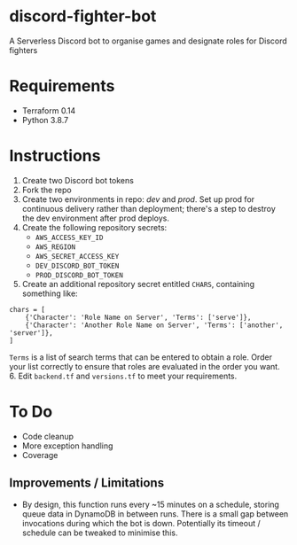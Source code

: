 # discord-fighter-bot
A Serverless Discord bot to organise games and designate roles for Discord fighters

# Requirements
- Terraform 0.14
- Python 3.8.7

# Instructions

1. Create two Discord bot tokens
2. Fork the repo
3. Create two environments in repo: _dev_ and _prod_. Set up prod for continuous delivery rather than deployment; there's a step to destroy the dev environment after prod deploys. 
4. Create the following repository secrets:
    - `AWS_ACCESS_KEY_ID`
    - `AWS_REGION`
    - `AWS_SECRET_ACCESS_KEY`
    - `DEV_DISCORD_BOT_TOKEN`
    - `PROD_DISCORD_BOT_TOKEN`
5. Create an additional repository secret entitled `CHARS`, containing something like:
```
chars = [
    {'Character': 'Role Name on Server', 'Terms': ['serve']},
    {'Character': 'Another Role Name on Server', 'Terms': ['another', 'server']},
]
```
`Terms` is a list of search terms that can be entered to obtain a role. Order your list correctly to ensure that roles are evaluated in the order you want. 
6. Edit `backend.tf` and `versions.tf` to meet your requirements. 

# To Do
- Code cleanup
- More exception handling
- Coverage

## Improvements / Limitations
- By design, this function runs every ~15 minutes on a schedule, storing queue data in DynamoDB in between runs. There is a small gap between invocations during which the bot is down. Potentially its timeout / schedule can be tweaked to minimise this.